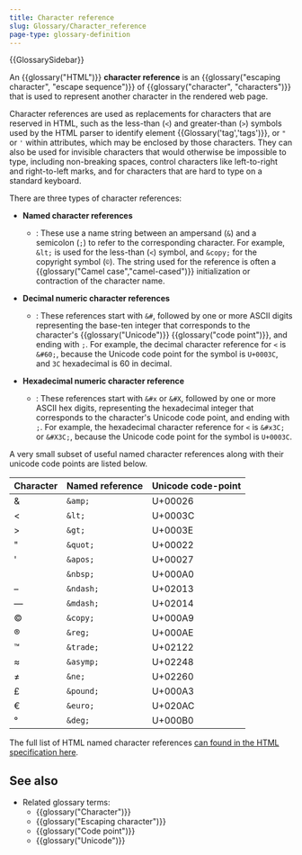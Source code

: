 ```yaml
---
title: Character reference
slug: Glossary/Character_reference
page-type: glossary-definition
---
```


{{GlossarySidebar}}

An {{glossary("HTML")}} **character reference** is an {{glossary("escaping character", "escape sequence")}} of {{glossary("character", "characters")}} that is used to represent another character in the rendered web page.

Character references are used as replacements for characters that are reserved in HTML, such as the less-than (`<`) and greater-than (`>`) symbols used by the HTML parser to identify element {{Glossary('tag','tags')}}, or `"` or `'` within attributes, which may be enclosed by those characters.
They can also be used for invisible characters that would otherwise be impossible to type, including non-breaking spaces, control characters like left-to-right and right-to-left marks, and for characters that are hard to type on a standard keyboard.

There are three types of character references:

- **Named character references**

  - : These use a name string between an ampersand (`&`) and a semicolon (`;`) to refer to the corresponding character.
    For example, `&lt;` is used for the less-than (`<`) symbol, and `&copy;` for the copyright symbol (`©`).
    The string used for the reference is often a {{glossary("Camel case","camel-cased")}} initialization or contraction of the character name.

- **Decimal numeric character references**

  - : These references start with `&#`, followed by one or more ASCII digits representing the base-ten integer that corresponds to the character's {{glossary("Unicode")}} {{glossary("code point")}}, and ending with `;`.
    For example, the decimal character reference for `<` is `&#60;`, because the Unicode code point for the symbol is `U+0003C`, and `3C` hexadecimal is 60 in decimal.

- **Hexadecimal numeric character reference**
  - : These references start with `&#x` or `&#X`, followed by one or more ASCII hex digits, representing the hexadecimal integer that corresponds to the character's Unicode code point, and ending with `;`.
    For example, the hexadecimal character reference for `<` is `&#x3C;` or `&#X3C;`, because the Unicode code point for the symbol is `U+0003C`.

A very small subset of useful named character references along with their unicode code points are listed below.

| Character | Named reference | Unicode code-point |
| --------- | --------------- | ------------------ |
| &         | `&amp;`         | U+00026            |
| <         | `&lt;`          | U+0003C            |
| >         | `&gt;`          | U+0003E            |
| "         | `&quot;`        | U+00022            |
| '         | `&apos;`        | U+00027            |
|           | `&nbsp;`        | U+000A0            |
| –         | `&ndash;`       | U+02013            |
| —         | `&mdash;`       | U+02014            |
| ©        | `&copy;`        | U+000A9            |
| ®        | `&reg;`         | U+000AE            |
| ™        | `&trade;`       | U+02122            |
| ≈         | `&asymp;`       | U+02248            |
| ≠         | `&ne;`          | U+02260            |
| £         | `&pound;`       | U+000A3            |
| €         | `&euro;`        | U+020AC            |
| °         | `&deg;`         | U+000B0            |

The full list of HTML named character references [can found in the HTML specification here](https://html.spec.whatwg.org/multipage/named-characters.html#named-character-references).

## See also

- Related glossary terms:
  - {{glossary("Character")}}
  - {{glossary("Escaping character")}}
  - {{glossary("Code point")}}
  - {{glossary("Unicode")}}
